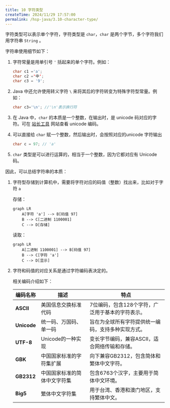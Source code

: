 ```yaml
---
title: 10 字符类型
createTime: 2024/11/29 17:57:00
permalink: /hsp-java/3.10-character-type/
---
```


字符类型可以表示单个字符，字符类型是 `char`，`char` 是两个字节，多个字符我们用字符串 `String` 。


字符串使用细节如下：

1. 字符常量是用单引号 `'` 括起来的单个字符。例如：

	```java
	char c1 ='a';
	char c2 ='中';
	char c3 = '9';
	```

2. Java 中还允许使用转义字符 `\` 来将其后的字符转变为特殊字符型常量。例如：

	```java
	char c3='\n'; //'\n'表示换行符
	```

3. 在 Java 中，`char` 的本质是一个整数，在输出时，是 unicode 码对应的字符。可在 [站长工具](http://tool.chinaz.com/Tools/Unicode.aspx) 网站查看 unicode 编码。
4. 可以直接给 `char` 赋一个整数，然后输出时，会按照对应的unicode 字符输出

	```java
	char c = 97; // 'a'
	```

5. `char` 类型是可以进行运算的，相当于一个整数，因为它都对应有 Unicode 码。

因此，可以总结字符串的本质：

1. 字符型存储到计算机中，需要将字符对应的码值（整数）找出来，比如对于字符 `a`

	存储：


	```mermaid
	graph LR
	    A[字符 'a'] --> B[码值 97]
	    B --> C[二进制 1100001]
	    C --> D[存储]
	```


	读取：


	```mermaid
	graph LR
	    A[二进制 1100001] --> B[码值 97]
	    B --> C[字符 'a']
	    C --> D[显示]
	```

2. 字符和码值的对应关系是通过字符编码表决定的。

	相关编码介绍如下：


	| 编码名称        | 描述             | 特点                         |
	| ----------- | -------------- | -------------------------- |
	| **ASCII**   | 美国信息交换标准代码     | 7位编码，包含128个字符，广泛用于基本的字符表示。 |
	| **Unicode** | 统一码、万国码、单一码    | 旨在为全球所有字符提供统一编码，支持多种实现方式。  |
	| **UTF-8**   | Unicode的一种实现   | 变长字节编码，兼容ASCII，适合网络传输和存储。  |
	| **GBK**     | 中国国家标准的字符集扩展   | 向下兼容GB2312，包含简体和繁体中文字符。    |
	| **GB2312**  | 中国国家标准的简体中文字符集 | 包含6763个汉字，主要用于简体中文环境。      |
	| **Big5**    | 繁体中文字符集        | 用于台湾、香港和澳门地区，支持繁体中文。       |

